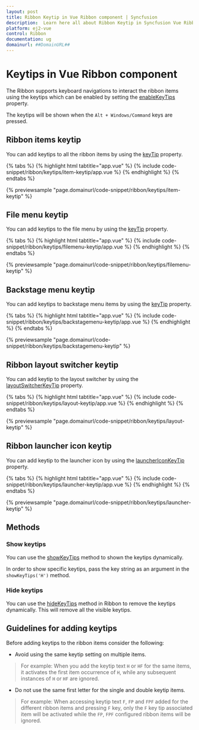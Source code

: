 ```yaml
---
layout: post
title: Ribbon Keytip in Vue Ribbon component | Syncfusion
description:  Learn here all about Ribbon Keytip in Syncfusion Vue Ribbon component of Syncfusion Essential JS 2 and more.
platform: ej2-vue
control: Ribbon
documentation: ug
domainurl: ##DomainURL##
---
```


# Keytips in Vue Ribbon component

The Ribbon supports keyboard navigations to interact the ribbon items using the keytips which can be enabled by setting the [enableKeyTips](https://ej2.syncfusion.com/vue/documentation/api/ribbon#enablekeytips) property.

The keytips will be shown when the `Alt + Windows/Command` keys are pressed.

## Ribbon items keytip

You can add keytips to all the ribbon items by using the [keyTip](https://ej2.syncfusion.com/vue/documentation/api/ribbon/ribbonItem/#keytip) property.

{% tabs %}
{% highlight html tabtitle="app.vue" %}
{% include code-snippet/ribbon/keytips/item-keytip/app.vue %}
{% endhighlight %}
{% endtabs %}
        
{% previewsample "page.domainurl/code-snippet/ribbon/keytips/item-keytip" %}

## File menu keytip

You can add keytips to the file menu by using the [keyTip](https://ej2.syncfusion.com/vue/documentation/api/ribbon/fileMenuSettings/#keytip) property.

{% tabs %}
{% highlight html tabtitle="app.vue" %}
{% include code-snippet/ribbon/keytips/filemenu-keytip/app.vue %}
{% endhighlight %}
{% endtabs %}
        
{% previewsample "page.domainurl/code-snippet/ribbon/keytips/filemenu-keytip" %}

## Backstage menu keytip

You can add keytips to backstage menu items by using the [keyTip](https://ej2.syncfusion.com/vue/documentation/api/ribbon/backstageItem/#keytip) property.

{% tabs %}
{% highlight html tabtitle="app.vue" %}
{% include code-snippet/ribbon/keytips/backstagemenu-keytip/app.vue %}
{% endhighlight %}
{% endtabs %}
        
{% previewsample "page.domainurl/code-snippet/ribbon/keytips/backstagemenu-keytip" %}

## Ribbon layout switcher keytip

You can add keytip to the layout switcher by using the [layoutSwitcherKeyTip](https://ej2.syncfusion.com/vue/documentation/api/ribbon/ribbonModel/#layoutswitcherkeytip) property.

{% tabs %}
{% highlight html tabtitle="app.vue" %}
{% include code-snippet/ribbon/keytips/layout-keytip/app.vue %}
{% endhighlight %}
{% endtabs %}
        
{% previewsample "page.domainurl/code-snippet/ribbon/keytips/layout-keytip" %}

## Ribbon launcher icon keytip

You can add keytip to the launcher icon by using the [launcherIconKeyTip](https://ej2.syncfusion.com/vue/documentation/api/ribbon/ribbonGroup/#launchericonkeytip) property.

{% tabs %}
{% highlight html tabtitle="app.vue" %}
{% include code-snippet/ribbon/keytips/launcher-keytip/app.vue %}
{% endhighlight %}
{% endtabs %}
        
{% previewsample "page.domainurl/code-snippet/ribbon/keytips/launcher-keytip" %}

## Methods

### Show keytips

You can use the [showKeyTips](https://ej2.syncfusion.com/vue/documentation/api/ribbon/ribbonKeyTip/#showkeytips) method to shown the keytips dynamically.

In order to show specific keytips, pass the key string as an argument in the `showKeyTips('H')` method.

### Hide keytips

You can use the [hideKeyTips](https://ej2.syncfusion.com/vue/documentation/api/ribbon/ribbonKeyTip/#hidekeytips) method in Ribbon to remove the keytips dynamically. This will remove all the visible keytips.

## Guidelines for adding keytips

Before adding keytips to the ribbon items consider the following:

* Avoid using the same keytip setting on multiple items.

> For example: When you add the keytip text `H` or `HF` for the same items, it activates the first item occurrence of `H`, while any subsequent instances of `H` or `HF` are ignored.
* Do not use the same first letter for the single and double keytip items.

> For example: When accessing keytip text `F`, `FP` and `FPF` added for the different ribbon items and pressing `F` key, only the `F` key tip associated item will be activated while the `FP`, `FPF` configured ribbon items will be ignored.